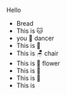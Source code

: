 Hello

- Bread
- This is 🐱 
- you 💃 dancer
- This is 🐶 
- This is 🪑 chair
- This is 🌸 flower
- This is 🎨
- This is 🥵
- This is 
